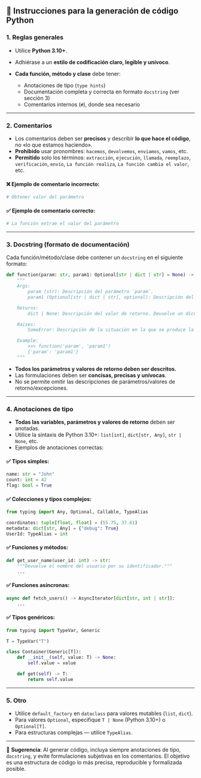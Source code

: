 ## 📘 Instrucciones para la generación de código Python

### 1. Reglas generales

* Utilice **Python 3.10+**.
* Adhiérase a un **estilo de codificación claro, legible y unívoco**.
* **Cada función, método y clase** debe tener:

  * Anotaciones de tipo (`type hints`)
  * Documentación completa y correcta en formato `docstring` (ver sección 3)
  * Comentarios internos (`#`), donde sea necesario

---

### 2. Comentarios

* Los comentarios deben ser **precisos** y describir **lo que hace el código**, no «lo que estamos haciendo».
* **Prohibido** usar pronombres: `hacemos`, `devolvemos`, `enviamos`, `vamos`, etc.
* **Permitido** solo los términos: `extracción`, `ejecución`, `llamada`, `reemplazo`, `verificación`, `envío`, `La función realiza`, `La función cambia el valor`, etc.

#### ❌ Ejemplo de comentario incorrecto:

```python
# Obtener valor del parámetro
```

#### ✅ Ejemplo de comentario correcto:

```python
# La función extrae el valor del parámetro
```

---

### 3. Docstring (formato de documentación)

Cada función/método/clase debe contener un `docstring` en el siguiente formato:

```python
def function(param: str, param1: Optional[str | dict | str] = None) -> dict | None:
    """
    Args:
        param (str): Descripción del parámetro `param`.
        param1 (Optional[str | dict | str], optional): Descripción del parámetro `param1`. Por defecto `None`.

    Returns:
        dict | None: Descripción del valor de retorno. Devuelve un diccionario o `None`.

    Raises:
        SomeError: Descripción de la situación en la que se produce la excepción `SomeError`.

    Example:
        >>> function('param', 'param1')
        {'param': 'param1'}
    """
```

* **Todos los parámetros y valores de retorno deben ser descritos.**
* Las formulaciones deben ser **concisas, precisas y unívocas**.
* No se permite omitir las descripciones de parámetros/valores de retorno/excepciones.

---

### 4. Anotaciones de tipo

* **Todas las variables, parámetros y valores de retorno** deben ser anotadas.
* Utilice la sintaxis de Python 3.10+: `list[int]`, `dict[str, Any]`, `str | None`, etc.
* Ejemplos de anotaciones correctas:

#### ✅ Tipos simples:

```python
name: str = "John"
count: int = 42
flag: bool = True
```

#### ✅ Colecciones y tipos complejos:

```python
from typing import Any, Optional, Callable, TypeAlias

coordinates: tuple[float, float] = (55.75, 37.61)
metadata: dict[str, Any] = {"debug": True}
UserId: TypeAlias = int
```

#### ✅ Funciones y métodos:

```python
def get_user_name(user_id: int) -> str:
    """Devuelve el nombre del usuario por su identificador."""
    ...
```

#### ✅ Funciones asíncronas:

```python
async def fetch_users() -> AsyncIterator[dict[str, int | str]]:
    ...
```

#### ✅ Tipos genéricos:

```python
from typing import TypeVar, Generic

T = TypeVar("T")

class Container(Generic[T]):
    def __init__(self, value: T) -> None:
        self.value = value

    def get(self) -> T:
        return self.value
```

---

### 5. Otro

* Utilice `default_factory` en `dataclass` para valores mutables (`list`, `dict`).
* Para valores `Optional`, especifique `T | None` (Python 3.10+) o `Optional[T]`.
* Para estructuras complejas — utilice `TypeAlias`.

---

📌 **Sugerencia**: Al generar código, incluya siempre anotaciones de tipo, `docstring`, y evite formulaciones subjetivas en los comentarios. El objetivo es una estructura de código lo más precisa, reproducible y formalizada posible.